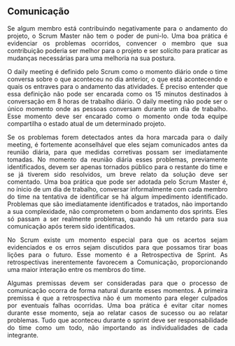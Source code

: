 ## Comunicação

<p align="justify">Se algum membro está contribuindo negativamente para o andamento do projeto, o Scrum Master não tem o poder de puni-lo. Uma boa prática é evidenciar os problemas ocorridos, convencer o membro que sua contribuição poderia ser melhor para o projeto e ser solícito para praticar as mudanças necessárias para uma melhoria na sua postura.</p>

<p align="justify">O daily meeting é definido pelo Scrum como o momento diário onde o time conversa sobre o que aconteceu no dia anterior, o que está acontecendo e quais os entraves para o andamento das atividades. É preciso entender que essa definição não pode ser encarada como os 15 minutos destinados à conversação em 8 horas de trabalho diário. O daily meeting não pode ser o único momento onde as pessoas conversam durante um dia de trabalho. Esse momento deve ser encarado como o momento onde toda equipe compartilha o estado atual de um determinado projeto.</p>

<p align="justify">Se os problemas forem detectados antes da hora marcada para o daily meeting, é fortemente aconselhável que eles sejam comunicados antes da reunião diária, para que medidas corretivas possam ser imediatamente tomadas. No momento da reunião diária esses problemas, previamente identificados, devem ser apenas tornados público para o restante do time e se já tiverem sido resolvidos, um breve relato da solução deve ser comentado. Uma boa prática que pode ser adotada pelo Scrum Master é, no ínicio de um dia de trabalho, conversar informalmente com cada membro do time na tentativa de identificar se há algum impedimento identificado. Problemas que são imediatamente identificados e tratados, não importando a sua complexidade, não comprometem o bom andamento dos sprints. Eles só passam a ser realmente problemas, quando há um retardo para sua comunicação após terem sido identificados.</p>

<p align="justify">No Scrum existe um momento especial para que os acertos sejam evidenciados e os erros sejam discutidos para que possamos tirar boas lições para o futuro. Esse momento é a Retrospectiva de Sprint. As retrospectivas inerentemente favorecem a Comunicação, proporcionando uma maior interação entre os membros do time.</p>

<p align="justify">Algumas premissas devem ser consideradas para que o processo de comunicação ocorra de forma natural durante esses momentos. A primeira premissa é que a retrospectiva não é um momento para eleger culpados por eventuais falhas ocorridas. Uma boa prática é evitar citar nomes durante esse momento, seja ao relatar casos de sucesso ou ao relatar problemas. Tudo que aconteceu durante o sprint deve ser responsabilidade do time como um todo, não importando as individualidades de cada integrante.</p>


